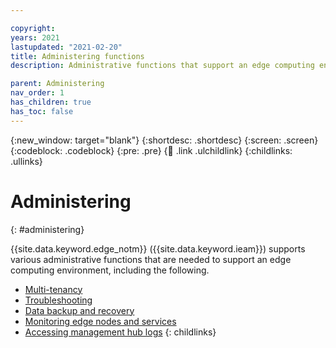```yaml
---

copyright:
years: 2021
lastupdated: "2021-02-20"
title: Administering functions
description: Administrative functions that support an edge computing environment.

parent: Administering
nav_order: 1
has_children: true
has_toc: false
---
```


{:new_window: target="blank"}
{:shortdesc: .shortdesc}
{:screen: .screen}
{:codeblock: .codeblock}
{:pre: .pre}
{:child: .link .ulchildlink}
{:childlinks: .ullinks}

# Administering
{: #administering}

{{site.data.keyword.edge_notm}} ({{site.data.keyword.ieam}}) supports various administrative functions that are needed to support an edge computing environment, including the following.

* [Multi-tenancy](multi_tenancy.md)
* [Troubleshooting](troubleshooting.md)
* [Data backup and recovery](backup_recovery.md)
* [Monitoring edge nodes and services](monitoring.md)
* [Accessing management hub logs](accessing_logs.md)
{: childlinks}
